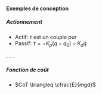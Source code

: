 #### Exemples de conception

##### Actionnement

- Actif: $\tau$ est un couple pur
- Passif: $\tau = -K_p(q-q_0)-K_d\dot q$

. . .

##### Fonction de coût
- $CoT \triangleq \cfrac{E}{mgd}$
